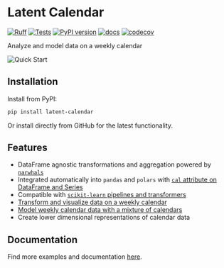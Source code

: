 # Latent Calendar

[![Ruff](https://img.shields.io/endpoint?url=https://raw.githubusercontent.com/astral-sh/ruff/main/assets/badge/v2.json)](https://github.com/astral-sh/ruff)
[![Tests](https://github.com/williambdean/latent-calendar/actions/workflows/tests.yml/badge.svg)](https://github.com/williambdean/latent-calendar/actions/workflows/tests.yml)
[![PyPI version](https://badge.fury.io/py/latent-calendar.svg)](https://badge.fury.io/py/latent-calendar)
[![docs](https://github.com/williambdean/latent-calendar/actions/workflows/docs.yml/badge.svg)](https://williambdean.github.io/latent-calendar/)
[![codecov](https://codecov.io/gh/williambdean/latent-calendar/graph/badge.svg?token=WN7MMJPZ1S)](https://codecov.io/gh/williambdean/latent-calendar)

Analyze and model data on a weekly calendar

![Quick Start](./images/quick-start.png)

## Installation

Install from PyPI:

```bash
pip install latent-calendar
```

Or install directly from GitHub for the latest functionality.

## Features

- DataFrame agnostic transformations and aggregation powered by [`narwhals`](https://narwhals-dev.github.io/narwhals/)
- Integrated automatically into `pandas` and `polars` with [`cal` attribute on DataFrame and Series](https://williambdean.github.io/latent-calendar/modules/extensions)
- Compatible with [`scikit-learn` pipelines and transformers](https://williambdean.github.io/latent-calendar/examples/model/sklearn-compat)
- [Transform and visualize data on a weekly calendar](https://williambdean.github.io/latent-calendar/examples/cal-attribute)
- [Model weekly calendar data with a mixture of calendars](https://williambdean.github.io/latent-calendar/methodology)
- Create lower dimensional representations of calendar data

## Documentation

Find more examples and documentation [here](https://williambdean.github.io/latent-calendar/).

